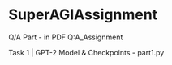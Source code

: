 # SuperAGIAssignment

Q/A Part - in PDF Q:A_Assignment

Task 1 | GPT-2 Model & Checkpoints - part1.py

